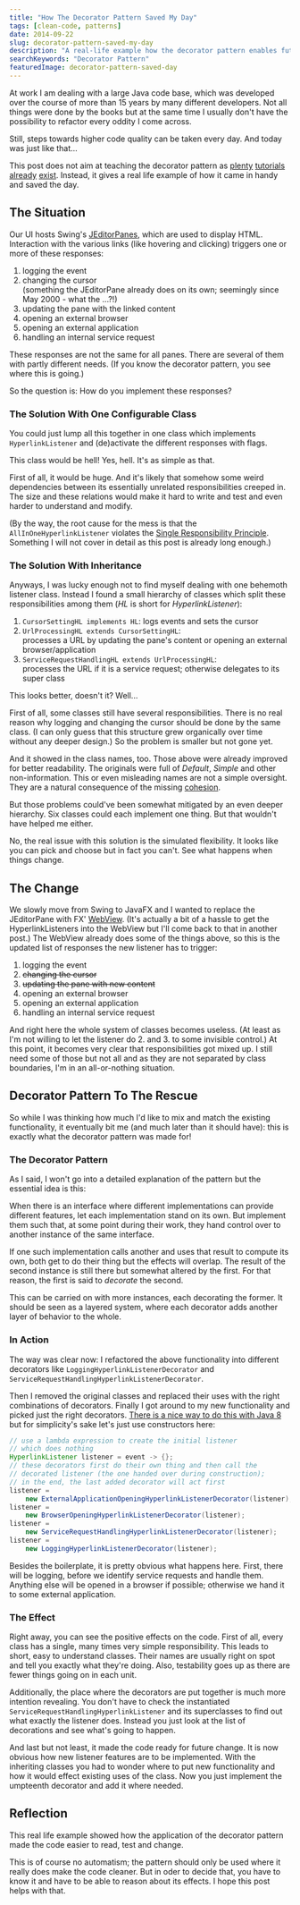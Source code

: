 ```yaml
---
title: "How The Decorator Pattern Saved My Day"
tags: [clean-code, patterns]
date: 2014-09-22
slug: decorator-pattern-saved-my-day
description: "A real-life example how the decorator pattern enables future changes and improves code quality by upholding the Single Responsibility Principle."
searchKeywords: "Decorator Pattern"
featuredImage: decorator-pattern-saved-day
---
```


At work I am dealing with a large Java code base, which was developed over the course of more than 15 years by many different developers.
Not all things were done by the books but at the same time I usually don't have the possibility to refactor every oddity I come across.

Still, steps towards higher code quality can be taken every day.
And today was just like that...

<admonition type="caveat">

This post does not aim at teaching the decorator pattern as [plenty](https://duckduckgo.com/?q=decorator+pattern) [tutorials](http://www.tutorialspoint.com/design_pattern/decorator_pattern.htm) [already](http://www.oodesign.com/decorator-pattern.html) [exist](http://en.wikipedia.org/wiki/Decorator_pattern).
Instead, it gives a real life example of how it came in handy and saved the day.

</admonition>

## The Situation

Our UI hosts Swing's [JEditorPanes](http://docs.oracle.com/javase/8/docs/api/javax/swing/JEditorPane.html), which are used to display HTML.
Interaction with the various links (like hovering and clicking) triggers one or more of these responses:

1. logging the event
2. changing the cursor\
	(something the JEditorPane already does on its own; seemingly since May 2000 - what the ...?!)
3. updating the pane with the linked content
4. opening an external browser
5. opening an external application
6. handling an internal service request

These responses are not the same for all panes.
There are several of them with partly different needs.
(If you know the decorator pattern, you see where this is going.)

So the question is: How do you implement these responses?

### The Solution With One Configurable Class

You could just lump all this together in one class which implements `HyperlinkListener` and (de)activate the different responses with flags.

<contentimage slug="vaskas-complex-allinone" options="narrow bg"></contentimage>

This class would be hell!
Yes, hell.
It's as simple as that.

First of all, it would be huge.
And it's likely that somehow some weird dependencies between its essentially unrelated responsibilities creeped in.
The size and these relations would make it hard to write and test and even harder to understand and modify.

(By the way, the root cause for the mess is that the `AllInOneHyperlinkListener` violates the [Single Responsibility Principle](http://blog.8thlight.com/uncle-bob/2014/05/08/SingleReponsibilityPrinciple.html).
Something I will not cover in detail as this post is already long enough.)

### The Solution With Inheritance

Anyways, I was lucky enough not to find myself dealing with one behemoth listener class.
Instead I found a small hierarchy of classes which split these responsibilities among them (*HL* is short for *HyperlinkListener*):

1. `CursorSettingHL implements HL`: logs events and sets the cursor
2. `UrlProcessingHL extends CursorSettingHL`:\
	processes a URL by updating the pane's content or opening an external browser/application
3. `ServiceRequestHandlingHL extends UrlProcessingHL`:\
	processes the URL if it is a service request; otherwise delegates to its super class

<contentimage slug="vaskas-complex-inheritance" options="narrow bg"></contentimage>

This looks better, doesn't it?
Well...

First of all, some classes still have several responsibilities.
There is no real reason why logging and changing the cursor should be done by the same class.
(I can only guess that this structure grew organically over time without any deeper design.) So the problem is smaller but not gone yet.

And it showed in the class names, too.
Those above were already improved for better readability.
The originals were full of *Default*, *Simple* and other non-information.
This or even misleading names are not a simple oversight.
They are a natural consequence of the missing [cohesion](https://pragprog.com/magazines/2010-12/cohesive-software-design).

But those problems could've been somewhat mitigated by an even deeper hierarchy.
Six classes could each implement one thing.
But that wouldn't have helped me either.

No, the real issue with this solution is the simulated flexibility.
It looks like you can pick and choose but in fact you can't.
See what happens when things change.

## The Change

We slowly move from Swing to JavaFX and I wanted to replace the JEditorPane with FX' [WebView](http://docs.oracle.com/javase/8/javafx/api/javafx/scene/web/WebView.html).
(It's actually a bit of a hassle to get the HyperlinkListeners into the WebView but I'll come back to that in another post.) The WebView already does some of the things above, so this is the updated list of responses the new listener has to trigger:

1. logging the event
2. ~~changing the cursor~~
3. ~~updating the pane with new content~~
4. opening an external browser
5. opening an external application
6. handling an internal service request

And right here the whole system of classes becomes useless.
(At least as I'm not willing to let the listener do 2.
and 3.
to some invisible control.) At this point, it becomes very clear that responsibilities got mixed up.
I still need some of those but not all and as they are not separated by class boundaries, I'm in an all-or-nothing situation.

## Decorator Pattern To The Rescue

So while I was thinking how much I'd like to mix and match the existing functionality, it eventually bit me (and much later than it should have): this is exactly what the decorator pattern was made for!

### The Decorator Pattern

As I said, I won't go into a detailed explanation of the pattern but the essential idea is this:

When there is an interface where different implementations can provide different features, let each implementation stand on its own.
But implement them such that, at some point during their work, they hand control over to another instance of the same interface.

If one such implementation calls another and uses that result to compute its own, both get to do their thing but the effects will overlap.
The result of the second instance is still there but somewhat altered by the first.
For that reason, the first is said to *decorate* the second.

This can be carried on with more instances, each decorating the former.
It should be seen as a layered system, where each decorator adds another layer of behavior to the whole.

### In Action

The way was clear now: I refactored the above functionality into different decorators like `LoggingHyperlinkListenerDecorator` and `ServiceRequestHandlingHyperlinkListenerDecorator`.

<contentimage slug="vaskas-complex-decorator" options="narrow bg"></contentimage>

Then I removed the original classes and replaced their uses with the right combinations of decorators.
Finally I got around to my new functionality and picked just the right decorators.
[There is a nice way to do this with Java 8](decorator-pattern-default-methods) but for simplicity's sake let's just use constructors here:

```java
// use a lambda expression to create the initial listener
// which does nothing
HyperlinkListener listener = event -> {};
// these decorators first do their own thing and then call the
// decorated listener (the one handed over during construction);
// in the end, the last added decorator will act first
listener =
	new ExternalApplicationOpeningHyperlinkListenerDecorator(listener);
listener =
	new BrowserOpeningHyperlinkListenerDecorator(listener);
listener =
	new ServiceRequestHandlingHyperlinkListenerDecorator(listener);
listener =
	new LoggingHyperlinkListenerDecorator(listener);
```

Besides the boilerplate, it is pretty obvious what happens here.
First, there will be logging, before we identify service requests and handle them.
Anything else will be opened in a browser if possible; otherwise we hand it to some external application.

<contentimage slug="vaskas-complex-decorated" options="narrow bg"></contentimage>

### The Effect

Right away, you can see the positive effects on the code.
First of all, every class has a single, many times very simple responsibility.
This leads to short, easy to understand classes.
Their names are usually right on spot and tell you exactly what they're doing.
Also, testability goes up as there are fewer things going on in each unit.

Additionally, the place where the decorators are put together is much more intention revealing.
You don't have to check the instantiated `ServiceRequestHandlingHyperlinkListener` and its superclasses to find out what exactly the listener does.
Instead you just look at the list of decorations and see what's going to happen.

And last but not least, it made the code ready for future change.
It is now obvious how new listener features are to be implemented.
With the inheriting classes you had to wonder where to put new functionality and how it would effect existing uses of the class.
Now you just implement the umpteenth decorator and add it where needed.

## Reflection

This real life example showed how the application of the decorator pattern made the code easier to read, test and change.

This is of course no automatism; the pattern should only be used where it really does make the code cleaner.
But in oder to decide that, you have to know it and have to be able to reason about its effects.
I hope this post helps with that.
